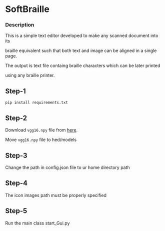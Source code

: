 # SoftBraille
### Description
This is a simple text editor developed to make any scanned document into its 
   
braille equivalent such that both text and image can be aligned in a single page.
   
The output is text file containg braille characters which can be later printed 
   
using any braille printer. 

## Step-1  
```
pip install requirements.txt
```
          
## Step-2
Download `vgg16.npy` file from [here](https://mega.nz/#!YU1FWJrA!O1ywiCS2IiOlUCtCpI6HTJOMrneN-Qdv3ywQP5poecM).

Move `vgg16.npy` file to hed/models

## Step-3
Change the path in config.json file to ur home directory path
          
## Step-4
The icon images path must be properly specified

## Step-5
Run the main class start_Gui.py
